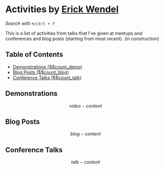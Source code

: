 # Activities by <a href="https://twitter.com/erickwendel_" target="_blank">Erick Wendel</a>

_Search with `⌘/ctrl + f`_

This is a list of activities from talks that I've given at meetups and conferences and blog posts (starting from most recent). (in construction)

## Table of Contents

- [Demonstrations (\$\$count_demo)](#demonstrations)
- [Blog Posts (\$\$count_blog)](#blog-posts)
- [Conference Talks (\$\$count_talk)](#conference-talks)

## Demonstrations

$$video-content$$

## Blog Posts

$$blog-content$$

## Conference Talks

$$talk-content$$

